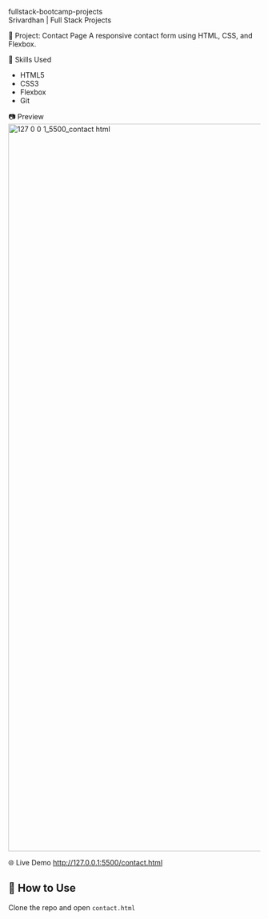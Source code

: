 fullstack-bootcamp-projects <br>
Srivardhan | Full Stack Projects

🚀 Project: Contact Page
A responsive contact form using HTML, CSS, and Flexbox.

🧠 Skills Used
- HTML5
- CSS3
- Flexbox
- Git

📷 Preview
<img width="1666" height="1454" alt="127 0 0 1_5500_contact html" src="https://github.com/user-attachments/assets/8302072e-3edf-480c-984c-d93992fd569c" />


🌐 Live Demo
http://127.0.0.1:5500/contact.html

## 📁 How to Use
Clone the repo and open `contact.html`
